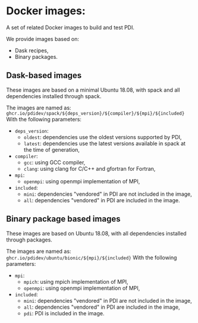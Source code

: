 # Docker images:

A set of related Docker images to build and test PDI.

We provide images based on:
* Dask recipes,
* Binary packages.

## Dask-based images

These images are based on a minimal Ubuntu 18.08, with spack and all dependencies installed through
spack.

The images are named as: `ghcr.io/pdidev/spack/${deps_version}/${compiler}/${mpi}/${included}`
With the following parameters:
* `deps_version`:
  - `oldest`: dependencies use the oldest versions supported by PDI,
  - `latest`: dependencies use the latest versions available in spack at the time of generation,
* `compiler`:
  - `gcc`:   using GCC compiler,
  - `clang`: using clang for C/C++ and gfortran for Fortran,
* `mpi`:
  - `openmpi`: using openmpi implementation of MPI,
* `included`:
  - `mini`: dependencies "vendored" in PDI are not included in the image,
  - `all`: dependencies "vendored" in PDI are included in the image.


## Binary package based images

These images are based on Ubuntu 18.08, with all dependencies installed through packages.

The images are named as: `ghcr.io/pdidev/ubuntu/bionic/${mpi}/${included}`
With the following parameters:
* `mpi`:
  - `mpich`: using mpich implementation of MPI,
  - `openmpi`: using openmpi implementation of MPI,
* `included`:
  - `mini`: dependencies "vendored" in PDI are not included in the image,
  - `all`: dependencies "vendored" in PDI are included in the image,
  - `pdi`: PDI is included in the image.
